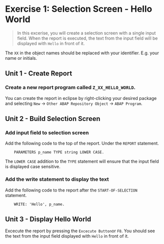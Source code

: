 # Exercise 1: Selection Screen - Hello World

> In this excerise, you will create a selection screen with a single input field. When the report is executed, the text from the input field will be displayed with `Hello` in front of it.

The `XX` in the object names should be replaced with your identifier. E.g. your name or initials.

## Unit 1 - Create Report

### Create a new report program called `Z_XX_HELLO_WORLD`.

You can create the report in eclipse by right-clicking your desired package and selecting `New` -> `Other ABAP Repository Object` -> `ABAP Program`.


## Unit 2 - Build Selection Screen 

### Add input field to selection screen

Add the following code to the top of the report. Under the `REPORT` statement.

```abap
    PARAMETERS p_name TYPE string LOWER CASE.
```

The `LOWER CASE` addition to the `TYPE` statement will ensure that the input field is displayed case sensitive.

### Add the write statement to display the text

Add the following code to the report after the `START-OF-SELECTION` statement.

```abap
    WRITE: 'Hello', p_name.
```

## Unit 3 - Display Hello World 	

Excecute the report by pressing the `Excecute Button`or `F8`. You should see the text from the input field displayed with `Hello` in front of it.



